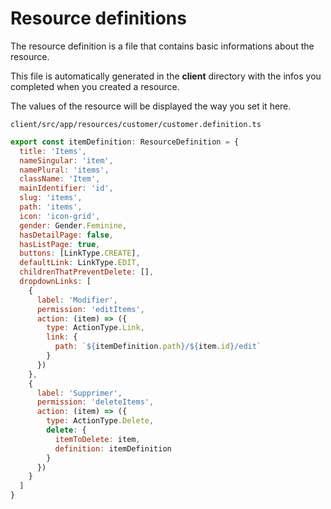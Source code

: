 # Resource definitions

The resource definition is a file that contains basic informations about the resource.

This file is automatically generated in the **client** directory with the infos you completed when you created a resource.

The values ​​of the resource will be displayed the way you set it here.

`client/src/app/resources/customer/customer.definition.ts`

```js
export const itemDefinition: ResourceDefinition = {
  title: 'Items',
  nameSingular: 'item',
  namePlural: 'items',
  className: 'Item',
  mainIdentifier: 'id',
  slug: 'items',
  path: 'items',
  icon: 'icon-grid',
  gender: Gender.Feminine,
  hasDetailPage: false,
  hasListPage: true,
  buttons: [LinkType.CREATE],
  defaultLink: LinkType.EDIT,
  childrenThatPreventDelete: [],
  dropdownLinks: [
    {
      label: 'Modifier',
      permission: 'editItems',
      action: (item) => ({
        type: ActionType.Link,
        link: {
          path: `${itemDefinition.path}/${item.id}/edit`
        }
      })
    },
    {
      label: 'Supprimer',
      permission: 'deleteItems',
      action: (item) => ({
        type: ActionType.Delete,
        delete: {
          itemToDelete: item,
          definition: itemDefinition
        }
      })
    }
  ]
}
```
